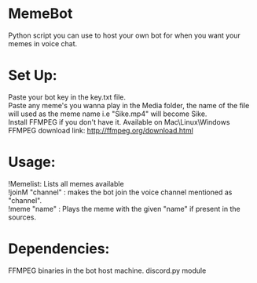 # MemeBot
  Python script you can use to host your own bot for when you want your memes in voice chat.

# Set Up:
  Paste your bot key in the key.txt file.  
  Paste any meme's you wanna play in the Media folder, the name of the file will used as the meme name i.e "Sike.mp4"  will become Sike.  
  Install FFMPEG if you don't have it. Available on Mac\Linux\Windows  
  FFMPEG download link: http://ffmpeg.org/download.html

# Usage:
  !Memelist: Lists all memes available  
  !joinM "channel" : makes the bot join the voice channel mentioned as "channel".    
  !meme "name" : Plays the meme with the given "name" if present in the sources.   
 
# Dependencies:
  FFMPEG binaries in the bot host machine.
  discord.py module
  


